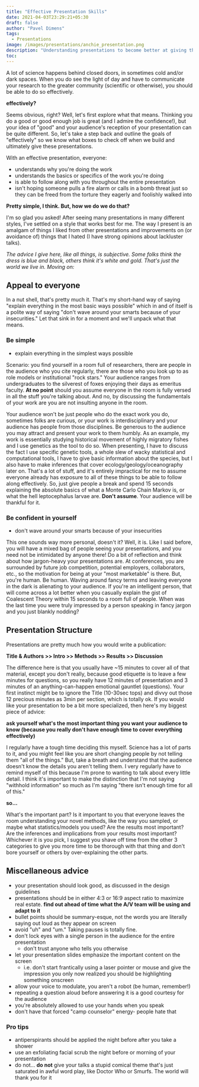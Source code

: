 ```yaml
---
title: "Effective Presentation Skills"
date: 2021-04-03T23:29:21+05:30
draft: false
author: "Pavel Dimens"
tags:
  - Presentations
image: /images/presentations/anchie_presentation.png
description: "Understanding presentations to become better at giving them"
toc: 
---
```


A lot of science happens behind closed doors, in sometimes cold and/or dark spaces. When you do see the light of day and have to communicate your research to the greater community (scientific or otherwise), you should be able to do so effectively. 

**effectively?**

Seems obvious, right? Well, let's first explore what that means. Thinking you do a good or good enough job is great (and I admire the confidence!), but your idea of "good" and your audience's reception of your presentation can be quite different. So, let's take a step back and outline the goals of "effectively" so we know what boxes to check off when we build and ultimately give these presentations. 

With an effective presentation, everyone:
- understands why you're doing the work
- understands the basics or specifics of the work you're doing
- is able to follow along with you throughout the entire presentation
- isn't hoping someone pulls a fire alarm or calls in a bomb threat just so they can be freed from the torture they eagerly and foolishly walked into

**Pretty simple, I think. But, how we do we do that?**

I'm so glad you asked! After seeing many presentations  in many different styles, I've settled on a style that works best for  me. The way I present is an amalgam of things I liked from other  presentations and improvements on (or avoidance of) things that I hated  (I have strong opinions about lackluster talks). 

*The advice I give here, like all things, is subjective. Some folks think the dress is blue and black, others think it's white and gold. That's just the world we live in. Moving on:* 

## Appeal to everyone

In a nut shell, that's pretty much it. That's my short-hand way of saying "explain everything in the most basic ways possible" which in and of itself is a polite way of saying "don't wave around your smarts because of your insecurities." Let that sink in for a moment and we'll unpack what that means. 

### Be simple
- explain everything in the simplest ways possible

Scenario: you find yourself in a room full of researchers, there are people in the audience who you cite regularly, there are those who you look up to as role models or institutional "rock stars." Your audience ranges from undergraduates to the silverest of foxes enjoying their days as emeritus faculty. **At no point** should you assume everyone in the room is fully versed in all the stuff you're talking about. And no, by discussing the fundamentals of your work are you are not insulting anyone in the room. 

Your audience won't be just people who do the exact work you do, sometimes folks are curious, or your work is interdisciplinary and your audience has people from those disciplines. Be generous to the audience you may attract and present your work to them humbly. As an example, my work is essentially studying historical movement of highly migratory fishes and I use genetics as the tool to do so. When presenting, I have to discuss the fact I use specific genetic tools, a whole slew of wacky statistical and computational tools, I have to give basic information about the species, but I also have to make inferences that cover ecology/geology/oceanography later on. That's a lot of stuff, and it's entirely impractical for me to assume everyone already has exposure to all of these things to be able to follow along effectively. So, just give people a break and spend 15 seconds explaining the absolute basics of what a Monte Carlo Chain Markov is, or what the hell leptocephalus larvae are. **Don't assume**. Your audience will be thankful for it.

### Be confident in yourself
- don't wave around your smarts because of your insecurities

This one sounds way more personal, doesn't it? Well, it is. Like I said before, you will have a mixed bag of people seeing your presentations, and you need not be intimidated by anyone there! Do a bit of reflection and think about how jargon-heavy your presentations are. At conferences, you are surrounded by future job competition, potential employers, collaborators, etc., so the motivation for being at your "most marketable" is there. But, you're human. Be human. Waving around fancy terms and leaving everyone in the dark is alienating to your audience. If you're an intelligent person, that will come across a lot better when you casually explain the gist of Coalescent Theory within 15 seconds to a room full of people. When was the last time you were truly impressed by a person speaking in fancy jargon and you just blankly nodding?

## Presentation Structure
Presentations are pretty much how you would write a publication:

**Title & Authors >> Intro >> Methods >> Results >> Discussion**

The difference here is that you usually have ~15 minutes to cover all of that material, except you don't really, because good etiquette is to leave a few minutes for questions, so you really have 12 minutes of presentation and 3 minutes of an anything-can-happen emotional gauntlet (questions). Your first instinct might be to ignore the Title (10-30sec tops) and divvy out those 12 precious minutes as 3min per section, which is totally ok. If you would like your presentation to be a bit more specialized, then here's my biggest piece of advice:

**ask yourself what's the most important thing you want your audience to know
(because you really don't have enough time to cover everything effectively)**

I regularly have a tough time deciding this myself. Science has a lot of parts to it, and you might feel like you are short changing people by not telling them "all of the things." But, take a breath and understand that the audience doesn't know the details you aren't telling them. I very regularly have to remind myself of this because I'm prone to wanting to talk about every little detail. I think it's important to make the distinction that I'm not saying "withhold information" so much as I'm saying "there isn't enough time for all of this."

**so...**

What's the important part? Is it important to you that everyone leaves the room understanding your novel methods, like the way you sampled, or maybe what statistics/models you used? Are the results most important? Are the inferences and implications from your results most important? Whichever it is you pick, I suggest you shave off time from the other 3 categories to give you more time to be thorough with that thing and don't bore yourself or others by over-explaining the other parts.

## Miscellaneous advice
- your presentation should look good, as discussed in the design guidelines
- presentations should be in either 4:3  or 16:9 aspect ratio to maximize real estate. **find out ahead of time what the A/V team will be using and adapt to it**
- bullet points should be summary-esque, not the words you are literally saying out loud as they appear on screen
- avoid "uh" and "um." Taking pauses is totally fine.
- don't lock eyes with a single person in the audience for the entire presentation
    - don't trust anyone who tells you otherwise
- let your presentation slides emphasize the important content on the screen
    - i.e. don't start frantically using a laser pointer or mouse and give the impression you only now realized you should be highlighting something onscreen
- allow your voice to modulate, you aren't a robot (be human, remember!)
- repeating a question aloud before answering it is a good courtesy for the audience
- you're absolutely allowed to use your hands when you speak
- don't have that forced "camp counselor" energy- people hate that

### Pro tips
- antiperspirants should be applied the night before after you take a shower
- use an exfoliating facial scrub the night before or morning of your presentation
- do not... **do not** give your talks a stupid comical theme that's just saturated in awful word play, like Doctor Who or Smurfs. The world will thank you for it 